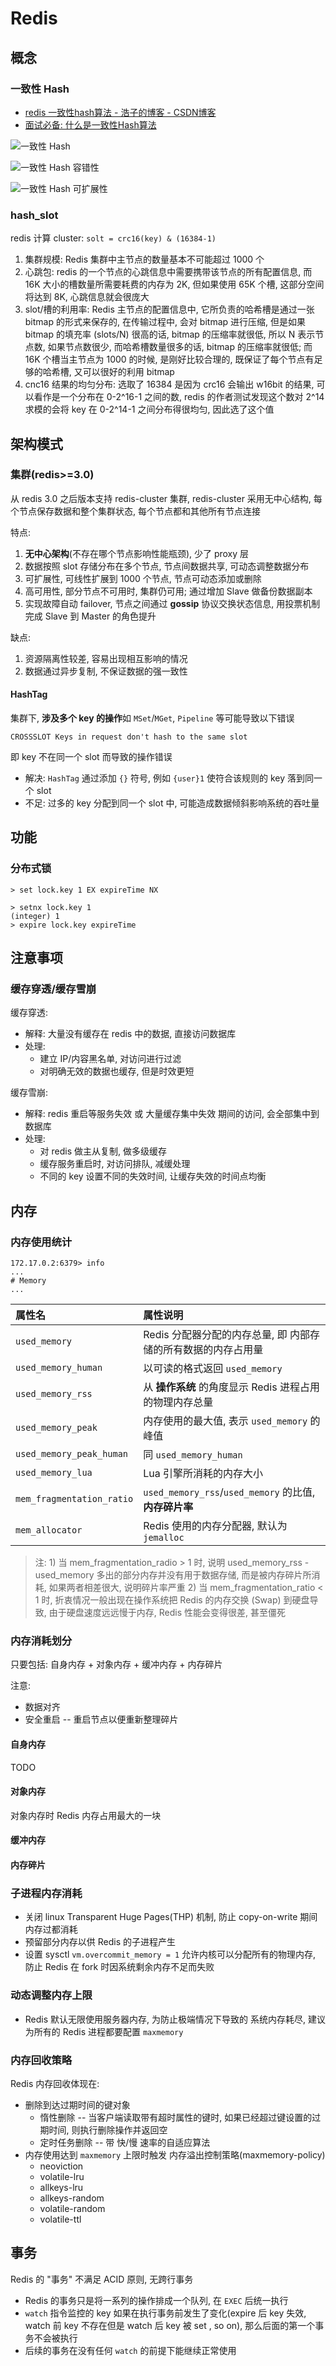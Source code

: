 # Redis

## 概念

### 一致性 Hash

- [redis 一致性hash算法 - 浩子的博客 - CSDN博客](https://blog.csdn.net/u013851082/article/details/68063446)
- [面试必备: 什么是一致性Hash算法](https://zhuanlan.zhihu.com/p/34985026)

![一致性 Hash](v2-4fab60735dfae0bf511709e9d337789b_r.jpg)

![一致性 Hash 容错性](v2-4ebcb8c23bb64a60896bde87dd546214_r.jpg)

![一致性 Hash 可扩展性](v2-9cdb1adc37eb1a54c114232120da1485_r.jpg)

### hash_slot

redis 计算 cluster: `solt = crc16(key) & (16384-1)`

1. 集群规模: Redis 集群中主节点的数量基本不可能超过 1000 个
2. 心跳包: redis 的一个节点的心跳信息中需要携带该节点的所有配置信息, 而 16K 大小的槽数量所需要耗费的内存为 2K, 但如果使用 65K 个槽, 这部分空间将达到 8K, 心跳信息就会很庞大
3. slot/槽的利用率: Redis 主节点的配置信息中, 它所负责的哈希槽是通过一张 bitmap 的形式来保存的, 在传输过程中, 会对 bitmap 进行压缩, 但是如果 bitmap 的填充率 (slots/N) 很高的话, bitmap 的压缩率就很低, 所以 N 表示节点数, 如果节点数很少, 而哈希槽数量很多的话, bitmap 的压缩率就很低; 而 16K 个槽当主节点为 1000 的时候, 是刚好比较合理的, 既保证了每个节点有足够的哈希槽, 又可以很好的利用 bitmap
4. cnc16 结果的均匀分布: 选取了 16384 是因为 crc16 会输出 w16bit 的结果, 可以看作是一个分布在 0-2^16-1 之间的数, redis 的作者测试发现这个数对 2^14 求模的会将 key 在 0-2^14-1 之间分布得很均匀, 因此选了这个值

## 架构模式

### 集群(redis>=3.0)

从 redis 3.0 之后版本支持 redis-cluster 集群, redis-cluster 采用无中心结构, 每个节点保存数据和整个集群状态, 每个节点都和其他所有节点连接

特点:
1. **无中心架构**(不存在哪个节点影响性能瓶颈), 少了 proxy 层
2. 数据按照 slot 存储分布在多个节点, 节点间数据共享, 可动态调整数据分布
3. 可扩展性, 可线性扩展到 1000 个节点, 节点可动态添加或删除
4. 高可用性, 部分节点不可用时, 集群仍可用; 通过增加 Slave 做备份数据副本
5. 实现故障自动 failover, 节点之间通过 **gossip** 协议交换状态信息, 用投票机制完成 Slave 到 Master 的角色提升

缺点:
1. 资源隔离性较差, 容易出现相互影响的情况
2. 数据通过异步复制, 不保证数据的强一致性

#### HashTag

集群下, **涉及多个 key 的操作**如 `MSet`/`MGet`, `Pipeline` 等可能导致以下错误

`CROSSSLOT Keys in request don't hash to the same slot`

即 key 不在同一个 slot 而导致的操作错误

- 解决: `HashTag` 通过添加 `{}` 符号, 例如 `{user}1` 使符合该规则的 key 落到同一个 slot
- 不足: 过多的 key 分配到同一个 slot 中, 可能造成数据倾斜影响系统的吞吐量

## 功能

### 分布式锁

```shell
> set lock.key 1 EX expireTime NX

> setnx lock.key 1
(integer) 1
> expire lock.key expireTime
```

## 注意事项

### 缓存穿透/缓存雪崩

缓存穿透:
- 解释: 大量没有缓存在 redis 中的数据, 直接访问数据库
- 处理:
  - 建立 IP/内容黑名单, 对访问进行过滤
  - 对明确无效的数据也缓存, 但是时效更短

缓存雪崩:
- 解释: redis 重启等服务失效 或 大量缓存集中失效 期间的访问, 会全部集中到数据库
- 处理:
  - 对 redis 做主从复制, 做多级缓存
  - 缓存服务重启时, 对访问排队, 减缓处理
  - 不同的 key 设置不同的失效时间, 让缓存失效的时间点均衡

## 内存

### 内存使用统计

```shell
172.17.0.2:6379> info
...
# Memory
...
```

| 属性名                    | 属性说明                                                      |
| :-                        | :-                                                           |
| `used_memory`             | Redis 分配器分配的内存总量, 即 内部存储的所有数据的内存占用量 |
| `used_memory_human`       | 以可读的格式返回 `used_memory`                                |
| `used_memory_rss`         | 从 **操作系统** 的角度显示 Redis 进程占用的物理内存总量       |
| `used_memory_peak`        | 内存使用的最大值, 表示 `used_memory` 的峰值                   |
| `used_memory_peak_human`  | 同 `used_memory_human`                                        |
| `used_memory_lua`         | Lua 引擎所消耗的内存大小                                      |
| `mem_fragmentation_ratio` | `used_memory_rss`/`used_memory` 的比值, **内存碎片率**        |
| `mem_allocator`           | Redis 使用的内存分配器, 默认为 `jemalloc`                     |

> 注: 1) 当 mem_fragmentation_radio > 1 时, 说明 used_memory_rss - used_memory 多出的部分内存并没有用于数据存储, 而是被内存碎片所消耗, 如果两者相差很大, 说明碎片率严重
> 2) 当 mem_fragmentation_ratio < 1 时, 折衷情况一般出现在操作系统把 Redis 的内存交换 (Swap) 到硬盘导致, 由于硬盘速度远远慢于内存, Redis 性能会变得很差, 甚至僵死

### 内存消耗划分

只要包括: 自身内存 + 对象内存 + 缓冲内存 + 内存碎片

注意:
- 数据对齐
- 安全重启 -- 重启节点以便重新整理碎片

#### 自身内存

TODO

#### 对象内存

对象内存时 Redis 内存占用最大的一块

#### 缓冲内存

#### 内存碎片

### 子进程内存消耗

- 关闭 linux Transparent Huge Pages(THP) 机制, 防止 copy-on-write 期间内存过都消耗
- 预留部分内存以供 Redis 的子进程产生
- 设置 sysctl `vm.overcommit_memory = 1` 允许内核可以分配所有的物理内存, 防止 Redis 在 fork 时因系统剩余内存不足而失败

### 动态调整内存上限

- Redis 默认无限使用服务器内存, 为防止极端情况下导致的 系统内存耗尽, 建议为所有的 Redis 进程都要配置 `maxmemory`

### 内存回收策略

Redis 内存回收体现在:
- 删除到达过期时间的键对象
  - 惰性删除 -- 当客户端读取带有超时属性的键时, 如果已经超过键设置的过期时间, 则执行删除操作并返回空
  - 定时任务删除 -- 带 快/慢 速率的自适应算法
- 内存使用达到 `maxmemory` 上限时触发 内存溢出控制策略(maxmemory-policy)
  - neoviction
  - volatile-lru
  - allkeys-lru
  - allkeys-random
  - volatile-random
  - volatile-ttl

## 事务

Redis 的 "事务" 不满足 ACID 原则, 无跨行事务

- Redis 的事务只是将一系列的操作排成一个队列, 在 `EXEC` 后统一执行
- `watch` 指令监控的 key 如果在执行事务前发生了变化(expire 后 key 失效, watch 前 key 不存在但是 watch 后 key 被 set , so on), 那么后面的第一个事务不会被执行
- 后续的事务在没有任何 `watch` 的前提下能继续正常使用
